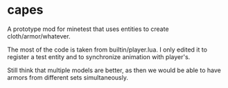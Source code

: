 capes
=====

A prototype mod for minetest that uses entities to create cloth/armor/whatever. 

The most of the code is taken from builtin/player.lua. I only edited it to register a test entity and to synchronize animation with player's.

Still think that multiple models are better, as then we would be able to have armors from different sets simultaneously.
